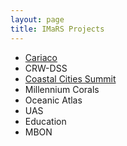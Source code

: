 ```yaml
---
layout: page
title: IMaRS Projects
---
```


* [Cariaco](/pages/cariaco)
* CRW-DSS
* [Coastal Cities Summit](/pages/coastal-cities-summit)
* Millennium Corals
* Oceanic Atlas
* UAS
* Education
* MBON
